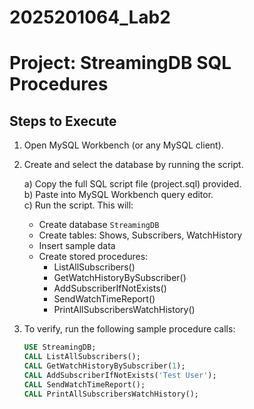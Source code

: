 # 2025201064_Lab2
# Project: StreamingDB SQL Procedures

## Steps to Execute

1. Open MySQL Workbench (or any MySQL client).
2. Create and select the database by running the script.

   a) Copy the full SQL script file (project.sql) provided.  
   b) Paste into MySQL Workbench query editor.  
   c) Run the script. This will:  
      - Create database `StreamingDB`  
      - Create tables: Shows, Subscribers, WatchHistory  
      - Insert sample data  
      - Create stored procedures:
        * ListAllSubscribers()
        * GetWatchHistoryBySubscriber()
        * AddSubscriberIfNotExists()
        * SendWatchTimeReport()
        * PrintAllSubscribersWatchHistory()

3. To verify, run the following sample procedure calls:

   ```sql
   USE StreamingDB;
   CALL ListAllSubscribers();
   CALL GetWatchHistoryBySubscriber(1);
   CALL AddSubscriberIfNotExists('Test User');
   CALL SendWatchTimeReport();
   CALL PrintAllSubscribersWatchHistory();

